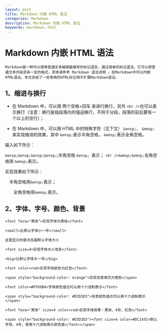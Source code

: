 ```yaml
---
layout: post
title: Markdown 内嵌 HTML 语法
categories: Markdown
description: Markdown 内嵌 HTML 语法
keywords: markdown，html
---
```

# Markdown 内嵌 HTML 语法

    Markdown是一种可以使用普通文本编辑器编写的标记语言，通过简单的标记语法，它可以使普通文本内容具有一定的格式，具体请参考 Markdown 语法说明 。在Markdown中可以内嵌HTML语法，本文总结了一些常用的HTML标记用于扩展Markdown语法。

## 1、缩进与换行

* 在 Markdown 中，可以用 两个空格+回车 来进行换行，另外 ``` <br /> ```也可以表示换行（注意：换行是指段落内的强迫换行，不同于分段，段落的前后要有一个以上的空行）；

* 在 Markdown 中，可以用 HTML 中的特殊字符（见下文） ``` &ensp; ```、 ``` &emsp; ```来实现缩进的效果，其中 ``` &ensp; ```表示半角空格， ``` &emsp; ```表示全角空格。

输入如下所示：

 ```&ensp;&ensp;&ensp;&ensp;```;半角空格 ```&ensp; ```表示； ```<br />&emsp;&emsp;```全角空格用 ```&emsp;```表示。

 实现效果如下所示：

&ensp;&ensp;半角空格用```&ensp;```表示；

&emsp;&emsp;全角空格用```&emsp;```表示。

## 2、字体、字号、颜色、背景

  ```<font face="黑体">实现字体为黑体</font>```
  
  ```<small>比默认字体小一号</small>```
 
  ```这里显示的是浏览器默认字体大小```
  
  ```<font size=4>实现字体大小改变</font>```
  
  ```<big>比默认字体大一号</big>```
  
  ```<font color=red>实现字体颜色为红色</font>```
  
  ```<span style="background-color: orange">实现背景填充为橙色</span>```
  
  ```<font color=#FF69B4>字体颜色值也可以用十六进制表示</font>```
  
  ```<span style="background-color: #D3D3D3">背景颜色值也可以用十六进制表示</span>```
  
  ```<font face="黑体" size=4 color=red>实现字体效果：黑体、4号、红色</font>```
  
  ```<span style="background-color: #D3D3D3"><font size=4 color=#DC143C>默认字体，4号，使用十六进制表示颜色值</font></span>```
